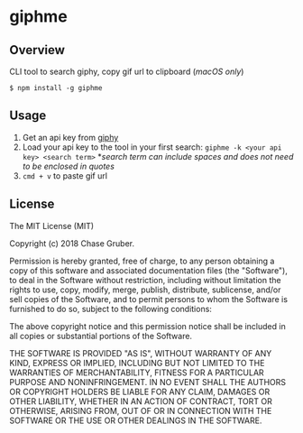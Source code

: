 # giphme

## Overview
CLI tool to search giphy, copy gif url to clipboard (_macOS only_)

```
$ npm install -g giphme
```

## Usage
1. Get an api key from [giphy](https://developers.giphy.com/dashboard/?create=true)
2. Load your api key to the tool in your first search: `giphme -k <your api key> <search term>` \*_search term can include spaces and does not need to be enclosed in quotes_
3. `cmd + v` to paste gif url

## License

The MIT License (MIT)

Copyright (c) 2018 Chase Gruber.

Permission is hereby granted, free of charge, to any person obtaining a copy
of this software and associated documentation files (the "Software"), to deal
in the Software without restriction, including without limitation the rights
to use, copy, modify, merge, publish, distribute, sublicense, and/or sell
copies of the Software, and to permit persons to whom the Software is
furnished to do so, subject to the following conditions:

The above copyright notice and this permission notice shall be included in
all copies or substantial portions of the Software.

THE SOFTWARE IS PROVIDED "AS IS", WITHOUT WARRANTY OF ANY KIND, EXPRESS OR
IMPLIED, INCLUDING BUT NOT LIMITED TO THE WARRANTIES OF MERCHANTABILITY,
FITNESS FOR A PARTICULAR PURPOSE AND NONINFRINGEMENT. IN NO EVENT SHALL THE
AUTHORS OR COPYRIGHT HOLDERS BE LIABLE FOR ANY CLAIM, DAMAGES OR OTHER
LIABILITY, WHETHER IN AN ACTION OF CONTRACT, TORT OR OTHERWISE, ARISING FROM,
OUT OF OR IN CONNECTION WITH THE SOFTWARE OR THE USE OR OTHER DEALINGS IN
THE SOFTWARE.
